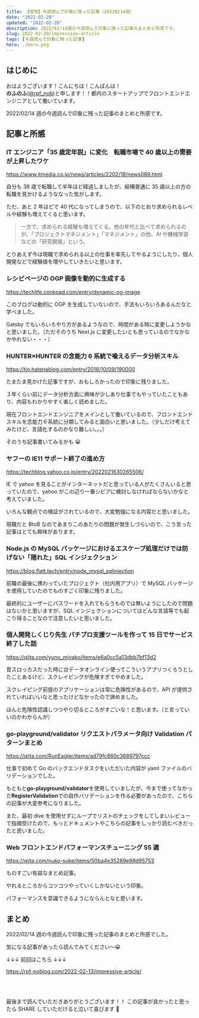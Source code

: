 ```yaml
---
title: 【感想】今週読んで印象に残った記事（20220214週）
date: "2022-02-20"
updated: "2022-02-20"
description: 2022/02/14週の今週読んで印象に残った記事のまとめと所感です。
slug: 2022-02-20/impressive-article
tags: [今週読んで印象に残った記事]
hero: ./hero.png
---
```


## はじめに

おはようございます！こんにちは！こんばんは！<br>
**のふのふ**([@rpf_nob](https://twitter.com/rpf_nob))と申します！！都内のスタートアップでフロントエンドエンジニアとして働いています。

2022/02/14 週の今週読んで印象に残った記事のまとめと所感です。

## 記事と所感

### IT エンジニア「35 歳定年説」に変化　転職市場で 40 歳以上の需要が上昇したワケ

https://www.itmedia.co.jp/news/articles/2202/18/news089.html

自分も 38 歳で転職して半年ほど経過しましたが、結構普通に 35 歳以上の方の転職を見かけるようななった気がします。

ただ、あと 2 年ほどで 40 代になってしまうので、以下のとおり求められるレベルや経験も増えてくると思います。

> 一方で、求められる経験も増えてくる。他の年代と比べて求められるのが、「プロジェクトマネジメント」「マネジメント」の他、AI や機械学習などの「研究開発」という。

とりあえず今は現職で求められる以上の仕事を率先してやるようにしたり、個人開発などで経験値を増やしていきたいと思います。

### レシピページの OGP 画像を動的に生成する

https://techlife.cookpad.com/entry/dynamic-og-image

このブログは動的に OGP を生成していないので、手法もいろいろあるんだなと学べました。

Gatsby でもいろいろやり方があるようなので、時間がある時に変更しようかなと思いました。（ただそのうち Next.js に変更したいとも思っているのでなかなかやれない・・・）

### HUNTER×HUNTER の念能力 6 系統で喩えるデータ分析スキル

https://tjo.hatenablog.com/entry/2018/10/09/190000

たまたま見かけた記事ですが、おもしろかったので印象に残りました。

３年くらい前にデータ分析方面に興味が少しあり仕事でもやっていたこともあり、内容もわかりやすく楽しく読めました。

現在フロントエンドエンジニアをメインとして働いているので、フロントエンドスキルを念能力６系統に分類してみると面白いと思いました。（少しだけ考えてみたけど、言語化するのかなり難しい。。。）

そのうち記事書いてみるかも 😀

### ヤフーの IE11 サポート終了の進め方

https://techblog.yahoo.co.jp/entry/2022021630265506/

IE で yahoo を見ることがインターネットだと思っている人がたくさんいると思っていたので、yahoo がこの辺り一番シビアに検討しなければならないかなと考えていました。

いろんな観点での検証がされているので、大変勉強になる内容だと思いました。

現職だと BtoB なのであまりこのあたりの問題が発生しづらいので、こう言った記事はとても興味があります。

### Node.js の MySQL パッケージにおけるエスケープ処理だけでは防げない「隠れた」SQL インジェクション

https://blog.flatt.tech/entry/node_mysql_sqlinjection

前職の最後に携わっていたプロジェクト（社内用アプリ）で MySQL パッケージを使用していたのでものすごく印象に残りました。

最終的にユーザーにパスワードを入れてもらうものでは無いようにしたので問題はないかと思いますが、SQL インジェクションについてはどんな言語等でも起こり得ることなので注意したいと思いました。

### 個人開発しくじり先生 パチプロ支援ツールを作って 15 日でサービス終了した話

https://qiita.com/yuno_miyako/items/e6a0cc5a13dbb7bf13d2

昔スロっカスだった時に台データオンライン使ってこういうアプリつくろうとしたことあるけど、スクレイピングが危険すぎてやめました。

スクレイピング前提のアプリケーションは常に危険性があるので、API が提供されていればいいなと思ったけどなかったので諦めました。

ほんと危険性認識しつつやり切るところがすごいな！と思います。（と言っていいのかわからんが）

### go-playground/validator リクエストパラメータ向け Validation パターンまとめ

https://qiita.com/RunEagler/items/ad79fc860c3689797ccc

仕事で初めて Go のバックエンドタスクをいただいた内容が yaml ファイルのバリデーションでした。

もともと**go-playground/validator**を使用していましたが、今まで使ってなかった**RegisterValidation**での自作バリデーションを作る必要があったので、こちらの記事が大変参考になりました。

また、最初 dive を使用せずにループでリストのチェックをしてしまいレビューで指摘受けたので、もっとドキュメントやこちらの記事をしっかり読むべきだったと思いました。

### Web フロントエンドパフォーマンスチューニング 55 選

https://qiita.com/nuko-suke/items/50ba4e35289e98d95753

ものすごい有益なまとめ記事。

やれるところからコツコツやっていくしかないという印象。

パフォーマンスを意識できるようにならんとなと思います。

## まとめ

2022/02/14 週の今週読んで印象に残った記事のまとめと所感でした。

気になる記事があったら読んでみてください〜😀

↓↓↓ 前回はこちら ↓↓↓

https://rpf-noblog.com/2022-02-13/impressive-article/

<br>
<br>

最後まで読んでいただきありがとうございます！！
この記事が良かったと思ったら SHARE していただけると泣いて喜びます 🤣
